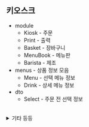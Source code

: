 
## 키오스크 

* module
  * Kiosk - 주문
  * Print - 출력
  * Basket - 장바구니
  * MenuBook - 메뉴판
  * Barista - 제조
* menus - 상품 정보 모음
  * Menu - 선택 메뉴 정보
  * Drink - 상세 메뉴 정보
* dto
  * Select - 주문 전 선택 정보

<br>

<details>
<summary>기타 등등</summary>

## Intellij Lombok
    Go to File > Settings > Plugins
    Click on Browse repositories...
    Search for Lombok Plugin
    Click on Install plugin
    Restart IntelliJ IDEA

</details>

